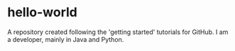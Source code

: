 # hello-world
A repository created following the 'getting started' tutorials for GitHub.
I am a developer, mainly in Java and Python.

